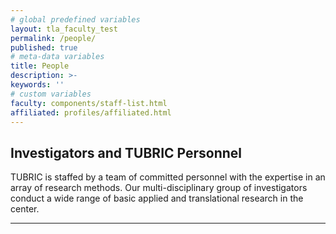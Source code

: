 ```yaml
---
# global predefined variables
layout: tla_faculty_test
permalink: /people/
published: true
# meta-data variables
title: People
description: >-
keywords: ''
# custom variables
faculty: components/staff-list.html
affiliated: profiles/affiliated.html
---
```

## Investigators and TUBRIC Personnel
TUBRIC is staffed by a team of committed personnel with the expertise in an array of research methods. Our multi-disciplinary group of investigators conduct a wide range of basic applied and translational research in the center.

___
